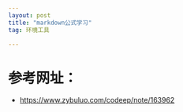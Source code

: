 ```yaml
---
layout: post
title: "markdown公式学习"
tag: 环境工具

---
```




# 参考网址：

 - <https://www.zybuluo.com/codeep/note/163962>

   

